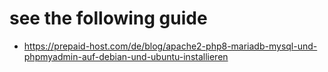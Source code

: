 # see the following guide
- https://prepaid-host.com/de/blog/apache2-php8-mariadb-mysql-und-phpmyadmin-auf-debian-und-ubuntu-installieren
